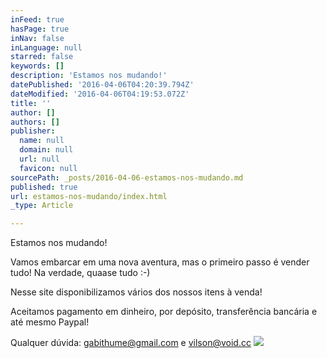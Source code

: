```yaml
---
inFeed: true
hasPage: true
inNav: false
inLanguage: null
starred: false
keywords: []
description: 'Estamos nos mudando!'
datePublished: '2016-04-06T04:20:39.794Z'
dateModified: '2016-04-06T04:19:53.072Z'
title: ''
author: []
authors: []
publisher:
  name: null
  domain: null
  url: null
  favicon: null
sourcePath: _posts/2016-04-06-estamos-nos-mudando.md
published: true
url: estamos-nos-mudando/index.html
_type: Article

---
```

Estamos nos mudando!

Vamos embarcar em uma nova aventura, mas o primeiro passo é vender tudo! Na verdade, quaase tudo :-)

Nesse site disponibilizamos vários dos nossos itens à venda!

Aceitamos pagamento em dinheiro, por depósito, transferência bancária e até mesmo Paypal!

Qualquer dúvida: gabithume@gmail.com e vilson@void.cc
![](https://the-grid-user-content.s3-us-west-2.amazonaws.com/0d7fea89-9e2a-4517-8c51-8027d949cebc.jpg)
